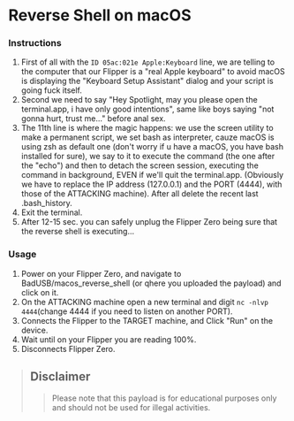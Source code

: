 # Reverse Shell on macOS   

### Instructions
1. First of all with the `ID 05ac:021e Apple:Keyboard` line, we are telling to the computer that our Flipper is a "real Apple keyboard" to avoid macOS is displaying the "Keyboard Setup Assistant" dialog and your script is going fuck itself. 
2. Second we need to say "Hey Spotlight, may you please open the terminal.app, i have only good intentions", same like boys saying "not gonna hurt, trust me..." before anal sex.
3. The 11th line is where the magic happens: we use the screen utility to make a permanent script, we set bash as interpreter, cauze macOS is using zsh as default one (don't worry if u have a macOS, you have bash installed for sure), we say to it to execute the command (the one after the "echo") and then to  detach the screen session, executing the command in background, EVEN if we'll quit the terminal.app. (Obviously we have to replace the IP address (127.0.0.1) and the PORT (4444), with those of the ATTACKING machine). After all delete the recent last .bash_history.
4. Exit the terminal.
5. After 12-15 sec. you can safely unplug the Flipper Zero being sure that the reverse shell is executing...
 

### Usage
1. Power on your Flipper Zero, and navigate to BadUSB/macos_reverse_shell (or qhere you uploaded the payload) and click on it.
2. On the ATTACKING machine open a new terminal and digit `nc -nlvp 4444`(change 4444 if you need to listen on another PORT).
3. Connects the Flipper to the TARGET machine, and Click "Run" on the device.
4. Wait until on your Flipper you are reading 100%.
5. Disconnects Flipper Zero.


> ## Disclaimer
>> Please note that this payload is for educational purposes only and should not be used for illegal activities.
